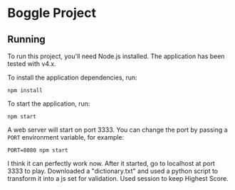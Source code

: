 Boggle Project
==============

Running
-------

To run this project, you'll need Node.js installed. The application has been tested with v4.x.

To install the application dependencies, run:

    npm install

To start the application, run:

    npm start

A web server will start on port 3333. You can change the port by passing a `PORT` environment variable, for example:

    PORT=8080 npm start

I think it can perfectly work now.
After it started, go to localhost at port 3333 to play.
Downloaded a "dictionary.txt" and used a python script to transform it into a js set for validation.
Used session to keep Highest Score.
